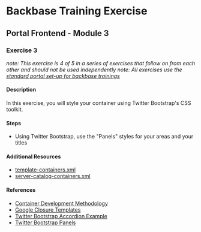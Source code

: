 # Backbase Training Exercise

## Portal Frontend - Module 3

### Exercise 3

_note: This exercise is 4 of 5 in a series of exercises that follow on from each other and should not be used independently_
_note: All exercises use the [standard portal set-up for backbase trainings](https://my.backbase.com/resources/how-to-guides/getting-your-first-launchpad-based-portal-set-up/)_

#### Description

In this exercise, you will style your container using Twitter Bootstrap's CSS toolkit.

#### Steps

 - Using Twitter Bootstrap, use the "Panels" styles for your areas and your titles

#### Additional Resources

 - [template-containers.xml](../../../../../config-info/import/template-containers.xml#L60-L78)
 - [server-catalog-containers.xml](../../../../../config-info/import/server-catalog-containers.xml#L96-L132)

#### References

 - [Container Development Methodology](https://my.backbase.com/resources/documentation/portal/5.5.1.0/devd_comp_cont.html)
 - [Google Closure Templates](https://my.backbase.com/resources/documentation/portal/5.5.1.0/devd_comp_cont_soyt.html)
 - [Twitter Bootstrap Accordion Example](http://getbootstrap.com/javascript/#collapse-example-accordion)
 - [Twitter Bootstrap Panels](http://getbootstrap.com/components/#panels)

